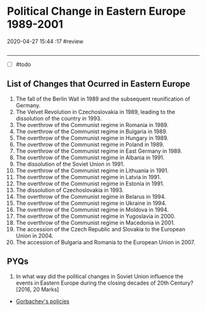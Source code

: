 # Political Change in Eastern Europe 1989-2001

2020-04-27 15:44 :17
#review

```toc
```

---

- [ ] #todo

## List of Changes that Ocurred in Eastern Europe

1. The fall of the Berlin Wall in 1989 and the subsequent reunification of Germany.
2. The Velvet Revolution in Czechoslovakia in 1989, leading to the dissolution of the country in 1993.
3. The overthrow of the Communist regime in Romania in 1989.
4. The overthrow of the Communist regime in Bulgaria in 1989.
5. The overthrow of the Communist regime in Hungary in 1989.
6. The overthrow of the Communist regime in Poland in 1989.
7. The overthrow of the Communist regime in East Germany in 1989.
8. The overthrow of the Communist regime in Albania in 1991.
9. The dissolution of the Soviet Union in 1991.
10. The overthrow of the Communist regime in Lithuania in 1991.
11. The overthrow of the Communist regime in Latvia in 1991.
12. The overthrow of the Communist regime in Estonia in 1991.
13. The dissolution of Czechoslovakia in 1993.
14. The overthrow of the Communist regime in Belarus in 1994.
15. The overthrow of the Communist regime in Ukraine in 1994.
16. The overthrow of the Communist regime in Moldova in 1994.
17. The overthrow of the Communist regime in Yugoslavia in 2000.
18. The overthrow of the Communist regime in Macedonia in 2001.
19. The accession of the Czech Republic and Slovakia to the European Union in 2004.
20. The accession of Bulgaria and Romania to the European Union in 2007.

## PYQs

1. In what way did the political changes in Soviet Union influence the events in Eastern Europe during the closing decades of 20th Century? [2016, 20 Marks]
- [Gorbachev's policies](onenote:[[Factors]]%20leading%20to%20the%20Collapse%20of%20Soviet%20Communism%20and%20USSR%20(1985-1991)&section-id={B93AB1C3-A21C-4B84-ABDC-45E16E492FB5}&page-id={C699116A-6B21-4C2C-8D1B-43D0AB717464}&object-id={A05AAD6A-A94F-46DE-87E1-2B8F539CB5A8}&38&base-path=https://d.docs.live.net/bbc8be5bd337910c/Documents/History%20Optional/World%20History/Part%20II/Disintegration%20of%20USSR%5eJ%20Unipolar%20World.one)
